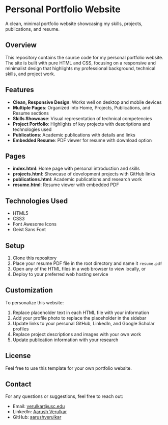 # Personal Portfolio Website

A clean, minimal portfolio website showcasing my skills, projects, publications, and resume.

## Overview

This repository contains the source code for my personal portfolio website. The site is built with pure HTML and CSS, focusing on a responsive and minimalist design that highlights my professional background, technical skills, and project work.

## Features

- **Clean, Responsive Design**: Works well on desktop and mobile devices
- **Multiple Pages**: Organized into Home, Projects, Publications, and Resume sections
- **Skills Showcase**: Visual representation of technical competencies
- **Project Portfolio**: Highlights of key projects with descriptions and technologies used
- **Publications**: Academic publications with details and links
- **Embedded Resume**: PDF viewer for resume with download option

## Pages

- **index.html**: Home page with personal introduction and skills
- **projects.html**: Showcase of development projects with GitHub links
- **publications.html**: Academic publications and research work
- **resume.html**: Resume viewer with embedded PDF

## Technologies Used

- HTML5
- CSS3
- Font Awesome Icons
- Geist Sans Font

## Setup

1. Clone this repository
2. Place your resume PDF file in the root directory and name it `resume.pdf`
3. Open any of the HTML files in a web browser to view locally, or
4. Deploy to your preferred web hosting service

## Customization

To personalize this website:

1. Replace placeholder text in each HTML file with your information
2. Add your profile photo to replace the placeholder in the sidebar
3. Update links to your personal GitHub, LinkedIn, and Google Scholar profiles
4. Replace project descriptions and images with your own work
5. Update publication information with your research

## License

Feel free to use this template for your own portfolio website.

## Contact

For any questions or suggestions, feel free to reach out:

- Email: verulkar@usc.edu
- LinkedIn: [Aarush Verulkar](https://linkedin.com/in/aarushverulkar)
- GitHub: [aarushverulkar](https://github.com/aarushverulkar)
